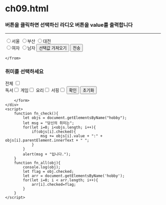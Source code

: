 # ch09.html
<!DOCTYPE html>
<html lang="en">

<head>
    <meta charset="UTF-8">
    <meta name="viewport" content="width=device-width, initial-scale=1.0">
    <title>문서의 동적 구성</title>
    <script>
        function fn_create() {
            let newDiv = document.createElement("div"); //생성
            let obj = document.getElementById("parent"); //
            newDiv.innerHTML = "새로 생성된 div 입니다.";
            newDiv.setAttribute("class", "myDiv");
            newDiv.style.backgroundColor = 'yellow';
            //버튼 추가
            let btn = document.createElement('button');
            btn.innerHTML = 'x';
            btn.onclick = function () {
                let body = this.parentElement.parentElement; //부모의 부모
                let parent_div = this.parentElement; //부모
                body.removeChild(parent_div);  //조상에서 부모 삭제                
            }
            newDiv.appendChild(btn);
            newDiv.ondblclick = function () {
                //이벤트리스너가 작동될 떄
                //적용한 function에서의 this는 해당 엘리먼트 자신


                obj.removeChild(this);
            }
            obj.appendChild(newDiv);

        }
        function fn_insert() {

            let newDiv = document.createElement("div"); //생성
            let obj = document.getElementById("parent"); //
            newDiv.innerHTML = "새로 생성된 div 입니다.";
            obj.insertBefore(newDiv, obj.childNodes[0]) //하위요소 중 처음위치
        }
    </script>
</head>

<body id="parent">
    <h3>Div 객체를 동적으로 생성, 삽입 ,삭제하는 예제</h3>
    <hr>
    <a href="javascript:fn_create()">Div 생성</a>
    <a href="javascript:fn_insert()">0번째에 추가</a>


</body>

</html>
<!DOCTYPE html>
<html lang="en">
<head>
    <meta charset="UTF-8">
    <meta name="viewport" content="width=device-width, initial-scale=1.0">
    <title>input의 radio</title>
    <script>
        function fn_check(){
            let found = null;
            let citys = document.getElementsByName("city");
            for(i=0; i < citys.length; i++){
                if(citys[i].checked == true){
                    found = citys[i];
                }
            }
            if(found != null){
                alert(found.value+"이 선택됨.");
            }else{
                alert("선택된게 없음.");
                citys[0].focus(); //포커스이동
            }
        }
    </script>
</head>
<body>
    <h3>버튼을 클릭하면 선택하신 라디오 버튼을 value를 출력합니다</h3>
    <hr>
    <from action="#">
        <input type ="radio" name="city" value="seoul">서울
        <input type ="radio" name="city" value="busan">부산
        <input type ="radio" name="city" value="daejean">대전<br>
        <input type ="radio" name="gender" value="F">여자
        <input type ="radio" name="gender" value="M">남자
        <input type ="button" value="선택값 가져오기"onclick="fn_check()">
        <input type ="submit" value="전송">

    </from>
    
</body>
</html>
<!DOCTYPE html>
<html lang="en">

<head>
    <meta charset="UTF-8">
    <meta name="viewport" content="width=device-width, initial-scale=1.0">
    <title>input의 checkbox</title>
</head>

<body>
    <div>
        <h3>취미를 선택하세요</h3>
        <span id="all">
            <label for="">전체 <input type="checkbox" onchange="fn_all(this)"></label>
        </span>
    </div>
    <div>
        <form action="">
            <label for="read">독서<input type="checkbox" id="read" name="hobby" value="read"></label>
            <label for="game">게임<input type="checkbox" id="game" name="hobby" value="game"></label>
            <label for="cook">요리<input type="checkbox" id="cook" name="hobby" value="cook"></label>
            <label for="surf">서핑<input type="checkbox" id="suft" name="hobby" value="surf"></label>
            <input type="button" value="확인" onclick="fn_check()">
            <input type="reset" value="초기화">
            
        </form>
    </div>
    <script>
        function fn_check(){
            let objs = document.getElementsByName("hobby");
            let msg = "당신의 취미는";
            for(let i=0; i<objs.length; i++){
                if(objs[i].checked){
                    msg += objs[i].value + ":" + objs[i].parentElement.innerText + " ";
                }
            }
            alert(msg + "입니다.");
        }
        function fn_all(obj){
            console.log(obj);
            let flag = obj.checked;
            let arr = document.getElementsByName('hobby');
            for(let i=0; i < arr.length; i++){
                arr[i].checked=flag;
            }
        }
    </script>

</body>

</html>
